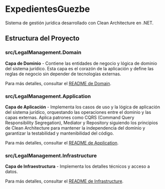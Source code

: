 # ExpedientesGuezbe

Sistema de gestión jurídica desarrollado con Clean Architecture en .NET.

## Estructura del Proyecto

### src/LegalManagement.Domain

**Capa de Dominio** - Contiene las entidades de negocio y lógica de dominio del sistema jurídico. Esta capa es el corazón de la aplicación y define las reglas de negocio sin depender de tecnologías externas.

Para más detalles, consultar el [README de Domain](./src/LegalManagement.Domain/README.md).

### src/LegalManagement.Application

**Capa de Aplicación** - Implementa los casos de uso y la lógica de aplicación del sistema jurídico, orquestando las operaciones entre el dominio y las capas externas. Aplica patrones como CQRS (Command Query Responsibility Segregation), Mediator y Repository siguiendo los principios de Clean Architecture para mantener la independencia del dominio y garantizar la testabilidad y mantenibilidad del código.

Para más detalles, consultar el [README de Application](./src/LegalManagement.Application/README.md).

### src/LegalManagement.Infrastructure

**Capa de Infraestructura** - Implementa los detalles técnicos y acceso a datos.

Para más detalles, consultar el [README de Infrastructure](./src/LegalManagement.Infrastructure/README.md).

